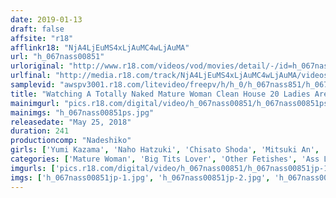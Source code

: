 ```yaml
---
date: 2019-01-13
draft: false
affsite: "r18"
afflinkr18: "NjA4LjEuMS4xLjAuMC4wLjAuMA"
url: "h_067nass00851"
urloriginal: "http://www.r18.com/videos/vod/movies/detail/-/id=h_067nass00851"
urlfinal: "http://media.r18.com/track/NjA4LjEuMS4xLjAuMC4wLjAuMA/videos/vod/movies/detail/-/id=h_067nass00851"
samplevid: "awspv3001.r18.com/litevideo/freepv/h/h_0/h_067nass851/h_067nass851_dmb_w.mp4"
title: "Watching A Totally Naked Mature Woman Clean House 20 Ladies Are Baring Their Asses And Nipple Titties In A Filthy Housecleaning Session!"
mainimgurl: "pics.r18.com/digital/video/h_067nass00851/h_067nass00851ps.jpg"
mainimgs: "h_067nass00851ps.jpg"
releasedate: "May 25, 2018"
duration: 241
productioncomp: "Nadeshiko"
girls: ['Yumi Kazama', 'Naho Hatzuki', 'Chisato Shoda', 'Mitsuki An', 'Yukari Orihara', 'Hitomi Enjoji', 'Kyoko Maki', 'Kaori Otosaki', 'Rika Fujishita', 'Shiho Terashima']
categories: ['Mature Woman', 'Big Tits Lover', 'Other Fetishes', 'Ass Lover', 'Over 4 Hours', 'Hi-Def']
imgurls: ['pics.r18.com/digital/video/h_067nass00851/h_067nass00851jp-1.jpg', 'pics.r18.com/digital/video/h_067nass00851/h_067nass00851jp-2.jpg', 'pics.r18.com/digital/video/h_067nass00851/h_067nass00851jp-3.jpg', 'pics.r18.com/digital/video/h_067nass00851/h_067nass00851jp-4.jpg', 'pics.r18.com/digital/video/h_067nass00851/h_067nass00851jp-5.jpg', 'pics.r18.com/digital/video/h_067nass00851/h_067nass00851jp-6.jpg', 'pics.r18.com/digital/video/h_067nass00851/h_067nass00851jp-7.jpg', 'pics.r18.com/digital/video/h_067nass00851/h_067nass00851jp-8.jpg', 'pics.r18.com/digital/video/h_067nass00851/h_067nass00851jp-9.jpg', 'pics.r18.com/digital/video/h_067nass00851/h_067nass00851jp-10.jpg', 'pics.r18.com/digital/video/h_067nass00851/h_067nass00851jp-11.jpg', 'pics.r18.com/digital/video/h_067nass00851/h_067nass00851jp-12.jpg', 'pics.r18.com/digital/video/h_067nass00851/h_067nass00851jp-13.jpg', 'pics.r18.com/digital/video/h_067nass00851/h_067nass00851jp-14.jpg', 'pics.r18.com/digital/video/h_067nass00851/h_067nass00851jp-15.jpg', 'pics.r18.com/digital/video/h_067nass00851/h_067nass00851jp-16.jpg', 'pics.r18.com/digital/video/h_067nass00851/h_067nass00851jp-17.jpg', 'pics.r18.com/digital/video/h_067nass00851/h_067nass00851jp-18.jpg', 'pics.r18.com/digital/video/h_067nass00851/h_067nass00851jp-19.jpg', 'pics.r18.com/digital/video/h_067nass00851/h_067nass00851jp-20.jpg']
imgs: ['h_067nass00851jp-1.jpg', 'h_067nass00851jp-2.jpg', 'h_067nass00851jp-3.jpg', 'h_067nass00851jp-4.jpg', 'h_067nass00851jp-5.jpg', 'h_067nass00851jp-6.jpg', 'h_067nass00851jp-7.jpg', 'h_067nass00851jp-8.jpg', 'h_067nass00851jp-9.jpg', 'h_067nass00851jp-10.jpg', 'h_067nass00851jp-11.jpg', 'h_067nass00851jp-12.jpg', 'h_067nass00851jp-13.jpg', 'h_067nass00851jp-14.jpg', 'h_067nass00851jp-15.jpg', 'h_067nass00851jp-16.jpg', 'h_067nass00851jp-17.jpg', 'h_067nass00851jp-18.jpg', 'h_067nass00851jp-19.jpg', 'h_067nass00851jp-20.jpg']
---
```

